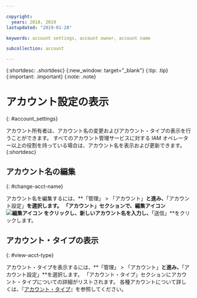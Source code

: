 ```yaml
---

copyright:
  years: 2018, 2019
lastupdated: "2019-01-28"

keywords: account settings, account owner, account name

subcollection: account

---
```


{:shortdesc: .shortdesc}
{:new_window: target="_blank"}
{:tip: .tip}
{:important: .important}
{:note: .note}


# アカウント設定の表示
{: #account_settings}

アカウント所有者は、アカウント名の変更およびアカウント・タイプの表示を行うことができます。 すべてのアカウント管理サービスに対する IAM オペレーター以上の役割を持っている場合は、アカウント名を表示および更新できます。  
{:shortdesc}

## アカウント名の編集
{: #change-acct-name}

アカウント名を編集するには、**「管理」 > 「アカウント」**と進み、**「アカウント設定」**を選択します。 「アカウント」セクションで、編集アイコン ![編集アイコン](../icons/edit-tagging.svg) をクリックし、新しいアカウント名を入力し、**「送信」**をクリックします。

## アカウント・タイプの表示
{: #view-acct-type}

アカウント・タイプを表示するには、**「管理」 > 「アカウント」**と進み、**「アカウント設定」**を選択します。 「アカウント・タイプ」セクションにアカウント・タイプについての詳細がリストされます。 各種アカウントについて詳しくは、『[アカウント・タイプ](/docs/account?topic=account-accounts)』を参照してください。
